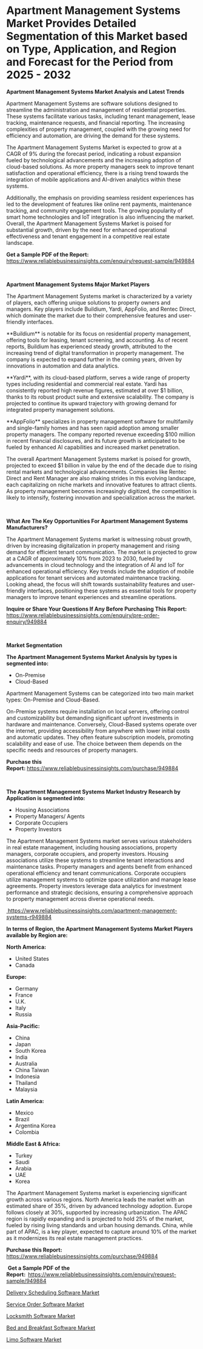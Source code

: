 <p><h1>Apartment Management Systems Market Provides Detailed Segmentation of this Market based on Type, Application, and Region and Forecast for the Period from 2025 - 2032</h1></p><p><strong>Apartment Management Systems Market Analysis and Latest Trends</strong></p>
<p><p>Apartment Management Systems are software solutions designed to streamline the administration and management of residential properties. These systems facilitate various tasks, including tenant management, lease tracking, maintenance requests, and financial reporting. The increasing complexities of property management, coupled with the growing need for efficiency and automation, are driving the demand for these systems.</p><p>The Apartment Management Systems Market is expected to grow at a CAGR of 9% during the forecast period, indicating a robust expansion fueled by technological advancements and the increasing adoption of cloud-based solutions. As more property managers seek to improve tenant satisfaction and operational efficiency, there is a rising trend towards the integration of mobile applications and AI-driven analytics within these systems. </p><p>Additionally, the emphasis on providing seamless resident experiences has led to the development of features like online rent payments, maintenance tracking, and community engagement tools. The growing popularity of smart home technologies and IoT integration is also influencing the market. Overall, the Apartment Management Systems Market is poised for substantial growth, driven by the need for enhanced operational effectiveness and tenant engagement in a competitive real estate landscape.</p></p>
<p><strong>Get a Sample PDF of the Report:&nbsp;</strong> <a href="https://www.reliablebusinessinsights.com/enquiry/request-sample/949884?utm_campaign=118&utm_medium=2&utm_source=Github&utm_content=ia&utm_term=05032025&utm_id=apartment-management-systems">https://www.reliablebusinessinsights.com/enquiry/request-sample/949884</a></p>
<p>&nbsp;</p>
<p><strong>Apartment Management Systems Major Market Players</strong></p>
<p><p>The Apartment Management Systems market is characterized by a variety of players, each offering unique solutions to property owners and managers. Key players include Buildium, Yardi, AppFolio, and Rentec Direct, which dominate the market due to their comprehensive features and user-friendly interfaces.</p><p>**Buildium** is notable for its focus on residential property management, offering tools for leasing, tenant screening, and accounting. As of recent reports, Buildium has experienced steady growth, attributed to the increasing trend of digital transformation in property management. The company is expected to expand further in the coming years, driven by innovations in automation and data analytics.</p><p>**Yardi**, with its cloud-based platform, serves a wide range of property types including residential and commercial real estate. Yardi has consistently reported high revenue figures, estimated at over $1 billion, thanks to its robust product suite and extensive scalability. The company is projected to continue its upward trajectory with growing demand for integrated property management solutions.</p><p>**AppFolio** specializes in property management software for multifamily and single-family homes and has seen rapid adoption among smaller property managers. The company reported revenue exceeding $100 million in recent financial disclosures, and its future growth is anticipated to be fueled by enhanced AI capabilities and increased market penetration.</p><p>The overall Apartment Management Systems market is poised for growth, projected to exceed $1 billion in value by the end of the decade due to rising rental markets and technological advancements. Companies like Rentec Direct and Rent Manager are also making strides in this evolving landscape, each capitalizing on niche markets and innovative features to attract clients. As property management becomes increasingly digitized, the competition is likely to intensify, fostering innovation and specialization across the market.</p></p>
<p>&nbsp;</p>
<p><strong>What Are The Key Opportunities For Apartment Management Systems Manufacturers?</strong></p>
<p><p>The Apartment Management Systems market is witnessing robust growth, driven by increasing digitalization in property management and rising demand for efficient tenant communication. The market is projected to grow at a CAGR of approximately 10% from 2023 to 2030, fueled by advancements in cloud technology and the integration of AI and IoT for enhanced operational efficiency. Key trends include the adoption of mobile applications for tenant services and automated maintenance tracking. Looking ahead, the focus will shift towards sustainability features and user-friendly interfaces, positioning these systems as essential tools for property managers to improve tenant experiences and streamline operations.</p></p>
<p><strong>Inquire or Share Your Questions If Any Before Purchasing This Report:</strong> <a href="https://www.reliablebusinessinsights.com/enquiry/pre-order-enquiry/949884?utm_campaign=118&utm_medium=2&utm_source=Github&utm_content=ia&utm_term=05032025&utm_id=apartment-management-systems">https://www.reliablebusinessinsights.com/enquiry/pre-order-enquiry/949884</a></p>
<p>&nbsp;</p>
<p><strong>Market Segmentation</strong></p>
<p><strong>The Apartment Management Systems Market Analysis by types is segmented into:</strong></p>
<p><ul><li>On-Premise</li><li>Cloud-Based</li></ul></p>
<p><p>Apartment Management Systems can be categorized into two main market types: On-Premise and Cloud-Based. </p><p>On-Premise systems require installation on local servers, offering control and customizability but demanding significant upfront investments in hardware and maintenance. Conversely, Cloud-Based systems operate over the internet, providing accessibility from anywhere with lower initial costs and automatic updates. They often feature subscription models, promoting scalability and ease of use. The choice between them depends on the specific needs and resources of property managers.</p></p>
<p><strong>Purchase this Report:&nbsp;</strong><a href="https://www.reliablebusinessinsights.com/purchase/949884?utm_campaign=118&utm_medium=2&utm_source=Github&utm_content=ia&utm_term=05032025&utm_id=apartment-management-systems">https://www.reliablebusinessinsights.com/purchase/949884</a></p>
<p>&nbsp;</p>
<p><strong>The Apartment Management Systems Market Industry Research by Application is segmented into:</strong></p>
<p><ul><li>Housing Associations</li><li>Property Managers/ Agents</li><li>Corporate Occupiers</li><li>Property Investors</li></ul></p>
<p><p>The Apartment Management Systems market serves various stakeholders in real estate management, including housing associations, property managers, corporate occupiers, and property investors. Housing associations utilize these systems to streamline tenant interactions and maintenance tasks. Property managers and agents benefit from enhanced operational efficiency and tenant communications. Corporate occupiers utilize management systems to optimize space utilization and manage lease agreements. Property investors leverage data analytics for investment performance and strategic decisions, ensuring a comprehensive approach to property management across diverse operational needs.</p></p>
<p><a href="https://www.reliablebusinessinsights.com/apartment-management-systems-r949884?utm_campaign=118&utm_medium=2&utm_source=Github&utm_content=ia&utm_term=05032025&utm_id=apartment-management-systems">&nbsp;https://www.reliablebusinessinsights.com/apartment-management-systems-r949884</a></p>
<p><strong>In terms of Region, the Apartment Management Systems Market Players available by Region are:</strong></p>
<p>
    <p> <strong> North America: </strong>
        <ul>
            <li>United States</li>
            <li>Canada</li>
        </ul>
        </p> 
    <p> <strong> Europe: </strong>
        <ul>
            <li>Germany</li>
            <li>France</li>
            <li>U.K.</li>
            <li>Italy</li>
            <li>Russia</li>
        </ul>
        </p> 
    <p> <strong> Asia-Pacific: </strong>
        <ul>
            <li>China</li>
            <li>Japan</li>
            <li>South Korea</li>
            <li>India</li>
            <li>Australia</li>
            <li>China Taiwan</li>
            <li>Indonesia</li>
            <li>Thailand</li>
            <li>Malaysia</li>
        </ul>
        </p> 
    <p> <strong> Latin America: </strong>
        <ul>
            <li>Mexico</li>
            <li>Brazil</li>
            <li>Argentina Korea</li>
            <li>Colombia</li>
        </ul>
        </p> 
    <p> <strong> Middle East & Africa: </strong>
        <ul>
            <li>Turkey</li>
            <li>Saudi</li>
            <li>Arabia</li>
            <li>UAE</li>
            <li>Korea</li>
        </ul>
    </p>
    </p>
<p><p>The Apartment Management Systems market is experiencing significant growth across various regions. North America leads the market with an estimated share of 35%, driven by advanced technology adoption. Europe follows closely at 30%, supported by increasing urbanization. The APAC region is rapidly expanding and is projected to hold 25% of the market, fueled by rising living standards and urban housing demands. China, while part of APAC, is a key player, expected to capture around 10% of the market as it modernizes its real estate management practices.</p></p>
<p><strong>Purchase this Report: </strong><a href="https://www.reliablebusinessinsights.com/purchase/949884?utm_campaign=118&utm_medium=2&utm_source=Github&utm_content=ia&utm_term=05032025&utm_id=apartment-management-systems">https://www.reliablebusinessinsights.com/purchase/949884</a></p>
<p>&nbsp;<strong>Get a Sample PDF of the Report:&nbsp;&nbsp;</strong><a href="https://www.reliablebusinessinsights.com/enquiry/request-sample/949884?utm_campaign=118&utm_medium=2&utm_source=Github&utm_content=ia&utm_term=05032025&utm_id=apartment-management-systems">https://www.reliablebusinessinsights.com/enquiry/request-sample/949884</a></p>
<p><strong></strong></p>
<p><p><a href="https://github.com/nkomdaumis16/Market-Research-Report-List-1/blob/main/delivery-scheduling-software-market.md?utm_campaign=118&utm_medium=2&utm_source=Github&utm_content=ia&utm_term=05032025&utm_id=apartment-management-systems">Delivery Scheduling Software Market</a></p><p><a href="https://github.com/ceneabiruk11/Market-Research-Report-List-1/blob/main/service-order-software-market.md?utm_campaign=118&utm_medium=2&utm_source=Github&utm_content=ia&utm_term=05032025&utm_id=apartment-management-systems">Service Order Software Market</a></p><p><a href="https://github.com/avikalitesjj/Market-Research-Report-List-1/blob/main/locksmith-software-market.md?utm_campaign=118&utm_medium=2&utm_source=Github&utm_content=ia&utm_term=05032025&utm_id=apartment-management-systems">Locksmith Software Market</a></p><p><a href="https://github.com/ioniafidian4/Market-Research-Report-List-1/blob/main/bed-and-breakfast-software-market.md?utm_campaign=118&utm_medium=2&utm_source=Github&utm_content=ia&utm_term=05032025&utm_id=apartment-management-systems">Bed and Breakfast Software Market</a></p><p><a href="https://github.com/amramcocosxa/Market-Research-Report-List-1/blob/main/limo-software-market.md?utm_campaign=118&utm_medium=2&utm_source=Github&utm_content=ia&utm_term=05032025&utm_id=apartment-management-systems">Limo Software Market</a></p></p>